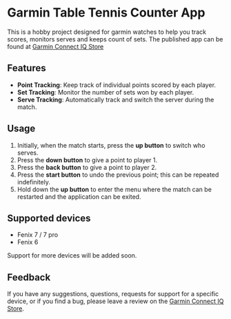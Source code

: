 # Garmin Table Tennis Counter App

This is a hobby project designed for garmin watches to help you track scores, monitors serves and keeps count of sets.
The published app can be found at [Garmin Connect IQ Store](https://apps.garmin.com/sv-SE/apps/160ed59b-629c-467d-8612-53443544f6aa)

## Features

- **Point Tracking**: Keep track of individual points scored by each player.
- **Set Tracking**: Monitor the number of sets won by each player.
- **Serve Tracking**: Automatically track and switch the server during the match.

## Usage

1. Initially, when the match starts, press the **up button** to switch who serves.
2. Press the **down button** to give a point to player 1.
3. Press the **back button** to give a point to player 2.
4. Press the **start button** to undo the previous point; this can be repeated indefinitely.
5. Hold down the **up button** to enter the menu where the match can be restarted and the application can be exited.

## Supported devices
 
- Fenix 7 / 7 pro
- Fenix 6

Support for more devices will be added soon.

## Feedback

If you have any suggestions, questions, requests for support for a specific device, or if you find a bug, please leave a review on the [Garmin Connect IQ Store](https://apps.garmin.com/sv-SE/apps/160ed59b-629c-467d-8612-53443544f6aa).
